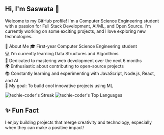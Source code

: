 ## Hi, I'm Saswata 👋

Welcome to my GitHub profile! I'm a Computer Science Engineering student with a passion for Full Stack Development, AI/ML, and Open Source. I'm currently working on some exciting projects, and I love exploring new technologies.

🌟 About Me
🎓 First-year Computer Science Engineering student<br/>
💻 I’m currently learning Data Structures and Algorithms<br/>
🌱 Dedicated to mastering web devolopment over the next 6 months<br/>
🌍 Enthusiastic about contributing to open-source projects<br/>
📚 Constantly learning and experimenting with JavaScript, Node.js, React, and AI<br/>
🎯 My goal: To build cool innovative projects using ML<br/>


![techie-coder's Streak](https://github-readme-streak-stats.herokuapp.com/?user=techie-coder&theme=vue-dark&hide_border=true)
![techie-coder's Top Languages](https://github-readme-stats.vercel.app/api/top-langs/?username=techie-coder&theme=vue-dark&show_icons=true&hide_border=true&layout=compact)

## ✨ Fun Fact
I enjoy building projects that merge creativity and technology, especially when they can make a positive impact!

